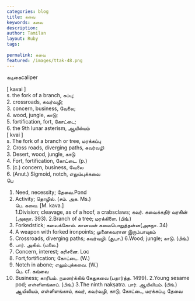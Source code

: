 ```yaml
---
categories: blog
title: கவை
keywords: கவை
description: 
author: Tamilan
layout: Ruby
tags: 
 
permalink: கவை
featured: /images/ttak-48.png
---
```

  
கடிகைcaliper  
  
[ kavai ]  
s. the fork of a branch, கப்பு;  
2. crossroads, கவர்வழி;  
3. concern, business, வேலை;  
4. wood, jungle, காடு;  
5. fortification, fort, கோட்டை;  
6. the 9th lunar asterism, ஆயில்யம்  
[ kvai ]  
s. The fork of a branch or tree, மரக்கப்பு  
2. Cross roads, diverging paths, கவர்வழி  
3. Desert, wood, jungle, காடு  
4. Fort, fortification, கோட்டை. (p.)  
5. (c.) concern, business, வேலை  
6. (Anut.) Sigmoid, notch, எலும்புக்கவை  
பெ  
1. Need, necessity; தேவை.Pond  
2. Activity; தொழில். (சம். அக. Ms.)  
பெ. கவை. [M. kava.]  
1.Division; cleavage, as of a hoof, a crabsclaws; கவர். கவைக்கதிர் வரகின் (அகநா. 393). 2.Branch of a tree; மரக்கிளை. (பிங்.)  
3. Forkedstick; கவைக்கோல். கானவன் கவைபொறுத்தன்ன(அகநா. 34)  
4. A weapon with forked ironpoints; முனைகவரான இரும்பாயுதம்  
5. Crossroads, diverging paths; கவர்வழி. (சூடா.) 6.Wood; jungle; காடு. (பிங்.)  
7. பார். அகில். (மலை.)  
8. Concern, interest; கரிசனை. Loc  
9. Fort,fortification; கோட்டை. (W.)  
10. Notch in abone; எலும்புக்கவை. (W.)  
பெ. cf. கவ்வை  
1. Business; காரியம். நமனர்க்கிங் கேதுகவை (பதார்த்த. 1499). 2.Young sesame pod; எள்ளிளங்காய். (பிங்.) 3.The ninth nakṣatra. பார். ஆயிலியம். (பிங்.)  
ஆயிலியம், எள்ளிளங்காய், கவர், கவர்வழி, காடு, கோட்டை, மரக்கப்பு, தேவை